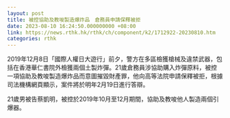 ```yaml
---
layout: post
title: 被控協助及教唆製造爆炸品　倉務員申請保釋被拒
date: 2023-08-10 16:24:50.000000000 +08:00
link: https://news.rthk.hk/rthk/ch/component/k2/1712922-20230810.htm
categories: rthk
---
```


2019年12月8日「國際人權日大遊行」前夕，警方在多區檢獲槍械及違禁武器，包括在香港華仁書院外檢獲兩個土製炸彈。21歲倉務員涉協助購入炸彈原料，被控一項協助及教唆製造爆炸品而意圖摧毀財產罪，他向高等法院申請保釋被拒，根據司法機構網頁顯示，案件將於明年2月19日進行答辯。

21歲男被告蔡凱明，被控於2019年10月至12月期間，協助及教唆他人製造兩個引爆器。
